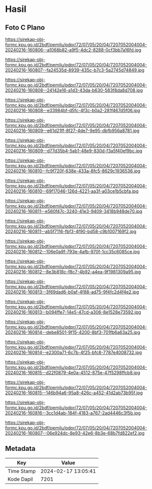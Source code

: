 # Hasil

## Foto C Plano

https://sirekap-obj-formc.kpu.go.id/2bdf/pemilu/pdpr/72/07/05/20/04/7207052004004-20240216-160806--a1068b82-a9f5-4dc2-8288-0cf3bb7a16fd.jpg

https://sirekap-obj-formc.kpu.go.id/2bdf/pemilu/pdpr/72/07/05/20/04/7207052004004-20240216-160807--fa24535d-8939-435c-b7c3-5a2745d74849.jpg

https://sirekap-obj-formc.kpu.go.id/2bdf/pemilu/pdpr/72/07/05/20/04/7207052004004-20240216-160808--24142e16-a1d3-43da-b630-583f8da8d708.jpg

https://sirekap-obj-formc.kpu.go.id/2bdf/pemilu/pdpr/72/07/05/20/04/7207052004004-20240216-160808--e33984bf-d5fc-4f3c-b0a2-281f467d5f06.jpg

https://sirekap-obj-formc.kpu.go.id/2bdf/pemilu/pdpr/72/07/05/20/04/7207052004004-20240216-160809--e61d21ff-8f27-4de7-9e95-dbfb956a8781.jpg

https://sirekap-obj-formc.kpu.go.id/2bdf/pemilu/pdpr/72/07/05/20/04/7207052004004-20240216-160809--d77d35b4-5ab1-48e9-830d-f3a5f40ef9bc.jpg

https://sirekap-obj-formc.kpu.go.id/2bdf/pemilu/pdpr/72/07/05/20/04/7207052004004-20240216-160810--fc9f720f-638e-433a-8fc5-8629c1936536.jpg

https://sirekap-obj-formc.kpu.go.id/2bdf/pemilu/pdpr/72/07/05/20/04/7207052004004-20240216-160810--69f17046-126d-4221-aa3f-a03ce1b5cbfa.jpg

https://sirekap-obj-formc.kpu.go.id/2bdf/pemilu/pdpr/72/07/05/20/04/7207052004004-20240216-160811--e560f47c-3240-41e3-9409-3418b948de70.jpg

https://sirekap-obj-formc.kpu.go.id/2bdf/pemilu/pdpr/72/07/05/20/04/7207052004004-20240216-160811--ab5f7116-fbf3-4f90-bd58-c9b1007169f2.jpg

https://sirekap-obj-formc.kpu.go.id/2bdf/pemilu/pdpr/72/07/05/20/04/7207052004004-20240216-160812--106e0a9f-793e-4afb-970f-1cc35c6085ce.jpg

https://sirekap-obj-formc.kpu.go.id/2bdf/pemilu/pdpr/72/07/05/20/04/7207052004004-20240216-160812--8e3b818c-f8c7-4b92-a4ea-9f1981309a95.jpg

https://sirekap-obj-formc.kpu.go.id/2bdf/pemilu/pdpr/72/07/05/20/04/7207052004004-20240216-160813--3f69dad6-b0af-4f88-ad75-9f4fc2d4f4e2.jpg

https://sirekap-obj-formc.kpu.go.id/2bdf/pemilu/pdpr/72/07/05/20/04/7207052004004-20240216-160813--b094ffe7-14e5-47cd-a306-8e1528e73592.jpg

https://sirekap-obj-formc.kpu.go.id/2bdf/pemilu/pdpr/72/07/05/20/04/7207052004004-20240216-160814--debe8501-9f15-4200-8bf3-701fb6a63a25.jpg

https://sirekap-obj-formc.kpu.go.id/2bdf/pemilu/pdpr/72/07/05/20/04/7207052004004-20240216-160814--e2300a71-6c7b-4f25-bfc8-7787e4008732.jpg

https://sirekap-obj-formc.kpu.go.id/2bdf/pemilu/pdpr/72/07/05/20/04/7207052004004-20240216-160815--d22f0879-4e0a-4512-875e-47f5298ffcb8.jpg

https://sirekap-obj-formc.kpu.go.id/2bdf/pemilu/pdpr/72/07/05/20/04/7207052004004-20240216-160815--146b94a6-95a8-426c-a452-41d2ab73b95f.jpg

https://sirekap-obj-formc.kpu.go.id/2bdf/pemilu/pdpr/72/07/05/20/04/7207052004004-20240216-160816--3cc1d4ab-184f-4183-a767-2ad4446c3f5b.jpg

https://sirekap-obj-formc.kpu.go.id/2bdf/pemilu/pdpr/72/07/05/20/04/7207052004004-20240216-160807--06e924dc-8e93-42e6-8b3e-68b7fd822ef2.jpg


## Metadata

| Key        | Value               |
| ---------- | ------------------- |
| Time Stamp | 2024-02-17 13:05:41 |
| Kode Dapil | 7201                |



